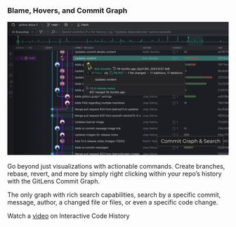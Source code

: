 ### Blame, Hovers, and Commit Graph

<a href="https://help.gitkraken.com/gitlens/gitlens-start-here/#interactive-code-history" title="Watch the Visual Code History video">
  <img src="./thumbnails/commit-graph.jpg" alt="Image"/>
</a>

Go beyond just visualizations with actionable commands. Create branches, rebase, revert, and more by simply right clicking within your repo’s history with the GitLens Commit Graph.

The only graph with rich search capabilities, search by a specific commit, message, author, a changed file or files, or even a specific code change.

Watch a [video](https://help.gitkraken.com/gitlens/gitlens-start-here/#interactive-code-history) on Interactive Code History
